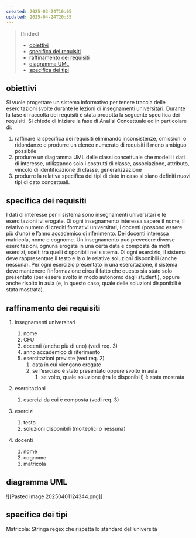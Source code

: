 ```yaml
---
created: 2025-03-24T10:05
updated: 2025-04-24T20:35
---
```

>[!index]
>- [obiettivi](#obiettivi)
>- [specifica dei requisiti](#specifica%20dei%20requisiti)
>- [raffinamento dei requisiti](#raffinamento%20dei%20requisiti)
>- [diagramma UML](#diagramma%20UML)
>- [specifica dei tipi](#specifica%20dei%20tipi)
## obiettivi
Si vuole progettare un sistema informativo per tenere traccia delle esercitazioni svolte
durante le lezioni di insegnamenti universitari.
Durante la fase di raccolta dei requisiti è stata prodotta la seguente specifica dei
requisiti.
Si chiede di iniziare la fase di Analisi Concettuale ed in particolare di:
1. raffinare la specifica dei requisiti eliminando inconsistenze, omissioni o ridondanze e produrre un elenco numerato di requisiti il meno ambiguo possibile
2. produrre un diagramma UML delle classi concettuale che modelli i dati di interesse, utilizzando solo i costrutti di classe, associazione, attributo, vincolo di identificazione di classe, generalizzazione
3. produrre la relativa specifica dei tipi di dato in caso si siano definiti nuovi tipi di
dato concettuali.
## specifica dei requisiti
I dati di interesse per il sistema sono insegnamenti universitari e le esercitazioni ivi erogate.
Di ogni insegnamento interessa sapere il nome, il relativo numero di crediti formativi universitari, i docenti (possono essere più d’uno) e l’anno accademico di riferimento. Dei docenti interessa matricola, nome e cognome.
Un insegnamento può prevedere diverse esercitazioni, ognuna erogata in una certa data e composta da molti esercizi, scelti tra quelli disponibili nel sistema.
Di ogni esercizio, il sistema deve rappresentare il testo e la o le relative soluzioni disponibili (anche nessuna). Per ogni esercizio presentato in una esercitazione, il sistema deve mantenere l’informazione circa il fatto che questo sia stato solo presentato (per essere svolto in modo autonomo dagli studenti), oppure anche risolto in aula (e, in questo caso, quale delle soluzioni disponibili è stata mostrata).
## raffinamento dei requisiti
1. insegnamenti universitari
	1. nome
	2. CFU
	3. docenti (anche più di uno) (vedi req. 3)
	4. anno accademico di riferimento
	5. esercitazioni previste (ved req. 2)
		1. data in cui viengono erogate
		2. se l’esrcizio è stato presentato oppure svolto in aula
			1. se volto, quale soluzione (tra le disponibili) è stata mostrata
2. esercitazioni
	1. esercizi da cui è composta (vedi req. 3)
3. esercizi
	1. testo
	2. soluzioni disponibili (molteplici o nessuna)

4. docenti
	1. nome
	2. cognome
	3. matricola

## diagramma UML
![[Pasted image 20250401124344.png]]
## specifica dei tipi
Matricola: Stringa regex che rispetta lo standard dell’università